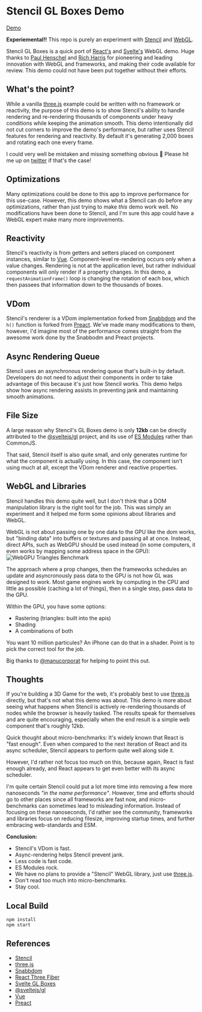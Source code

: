 # Stencil GL Boxes Demo

[Demo](https://stencil-gl-boxes.now.sh)

__Experiemental!!__ This repo is purely an experiment with [Stencil](https://stenciljs.com/) and [WebGL](https://developer.mozilla.org/en-US/docs/Web/API/WebGL_API).

Stencil GL Boxes is a quick port of [React's](https://github.com/react-spring/) and [Svelte's](https://github.com/Rich-Harris/svelte-gl-boxes) WebGL demo. Huge thanks to [Paul Henschel](https://github.com/drcmda) and [Rich Harris](https://github.com/Rich-Harris) for pioneering and leading innovation with WebGL and frameworks, and making their code available for review. This demo could not have been put together without their efforts.


## What's the point?

While a vanilla [three.js](https://threejs.org/) example could be written with no framework or reactivity, the purpose of this demo is to show Stencil's ability to handle rendering and re-rendering thousands of components under heavy conditions while keeping the animation smooth. This demo intentionally did not cut corners to improve the demo's performance, but rather uses Stencil features for rendering and reactivity. By default it's generating 2,000 boxes and rotating each one every frame.

I could very well be mistaken and missing something obvious 😬 Please hit me up on [twitter](https://twitter.com/adamdbradley) if that's the case!


## Optimizations

Many optimizations could be done to this app to improve performance for this use-case. However, this demo shows what a Stencil can do before any optimizations, rather than just trying to make _this_ demo work well. No modifications have been done to Stencil, and I'm sure this app could have a WebGL expert make many more improvements.


## Reactivity

Stencil's reactivity is from getters and setters placed on component instances, similar to [Vue](https://vuejs.org/). Component-level re-rendering occurs only when a value changes. Rendering is not at the application level, but rather individual components will only render if a property changes. In this demo, a `requestAnimationFrame()` loop is changing the rotation of each box, which then passees that information down to the thousands of boxes.


## VDom

Stencil's renderer is a VDom implementation forked from [Snabbdom](https://github.com/snabbdom/snabbdom) and the `h()` function is forked from [Preact](https://preactjs.com/). We've made many modifications to them, however, I'd imagine most of the performance comes straight from the awesome work done by the Snabbodm and Preact projects.


## Async Rendering Queue

Stencil uses an asynchronous rendering queue that's built-in by default. Developers do not need to adjust their components in order to take advantage of this because it's just how Stencil works. This demo helps show how async rendering assists in preventing jank and maintaining smooth animations.


## File Size

A large reason why Stencil's GL Boxes demo is only __12kb__ can be directly attributed to the [@sveltejs/gl](https://github.com/sveltejs/gl) project, and its use of [ES Modules](https://developer.mozilla.org/en-US/docs/Web/JavaScript/Guide/Modules) rather than CommonJS.

That said, Stencil itself is also quite small, and only generates runtime for what the component is actually using. In this case, the component isn't using much at all, except the VDom renderer and reactive properties.


## WebGL and Libraries

Stencil handles this demo quite well, but I don't think that a DOM manipulation library is the right tool for the job. This was simply an experiment and it helped me form some opinions about libraries and WebGL.

WebGL is not about passing one by one data to the GPU like the dom works, but "binding data" into buffers or textures and passing all at once. Instead, direct APIs, such as WebGPU should be used instead (in some computers, it even works by mapping some address space in the GPU):
![WebGPU Triangles Benchmark](https://webkit.org/wp-content/uploads/WSLTrianglesBenchmark.png)

The approach where a prop changes, then the frameworks schedules an update and asyncronously pass data to the GPU is not how GL was designed to work. Most game engines work by computing in the CPU and little as possible (caching a lot of things), then in a single step, pass data to the GPU.

Within the GPU, you have some options:

- Rastering (triangles: built into the apis)
- Shading
- A combinations of both

You want 10 million particules? An iPhone can do that in a shader. Point is to pick the correct tool for the job.

Big thanks to [@manucorporat](https://twitter.com/manucorporat) for helping to point this out.


## Thoughts

If you're building a 3D Game for the web, it's probably best to use [three.js](https://threejs.org/) directly, but that's not what this demo was about. This demo is more about seeing what happens when Stencil is actively re-rendering thousands of nodes while the browser is heavily tasked. The results speak for themselves and are quite encouraging, especially when the end result is a simple web component that's roughly 12kb.

Quick thought about micro-benchmarks: It's widely known that React is "fast enough". Even when compared to the next iteration of React and its async scheduler, Stencil appears to perform quite well along side it.

However, I'd rather not focus too much on this, because again, React is fast enough already, and React appears to get even better with its async scheduler.

I'm quite certain Stencil could put a lot more time into removing a few more nanoseconds _"in the name performance"_. However, time and efforts should go to other places since all frameworks are fast now, and micro-benchmarks can sometimes lead to misleading information. Instead of focusing on these nanoseconds, I'd rather see the community, frameworks and libraries focus on reducing filesize, improving startup times, and further embracing web-standards and ESM.

**Conclusion:**

- Stencil's VDom is fast.
- Async-rendering helps Stencil prevent jank.
- Less code is fast code.
- ES Modules rock.
- We have no plans to provide a "Stencil" WebGL library, just use [three.js](https://threejs.org/).
- Don't read too much into micro-benchmarks.
- Stay cool.


## Local Build

    npm install
    npm start


## References

- [Stencil](https://stenciljs.com/)
- [three.js](https://threejs.org/)
- [Snabbdom](https://github.com/snabbdom/snabbdom)
- [React Three Fiber](https://github.com/react-spring/react-three-fiber)
- [Svelte GL Boxes](https://github.com/Rich-Harris/svelte-gl-boxes)
- [@sveltejs/gl](https://github.com/sveltejs/gl)
- [Vue](https://vuejs.org/)
- [Preact](https://preactjs.com/)